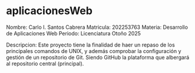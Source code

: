 # aplicacionesWeb
Nombre: Carlo I. Santos Cabrera
Matricula: 202253763
Materia: Desarrollo de Aplicaciones Web
Periodo: Licenciatura Otoño 2025

Descripcion: Este proyecto tiene la finalidad de 
haer un repaso de los principales comandos de 
UNIX, y además comprobar la configuración y
gestión de un repositorio de Git. Siendo GitHub
la plataforma que albergará al repositorio
central (principal).
